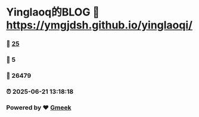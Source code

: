 # Yinglaoq的BLOG :link: https://ymgjdsh.github.io/yinglaoqi/ 
### :page_facing_up: [25](https://ymgjdsh.github.io/yinglaoqi//tag.html) 
### :speech_balloon: 5 
### :hibiscus: 26479 
### :alarm_clock: 2025-06-21 13:18:18 
### Powered by :heart: [Gmeek](https://github.com/Meekdai/Gmeek)
